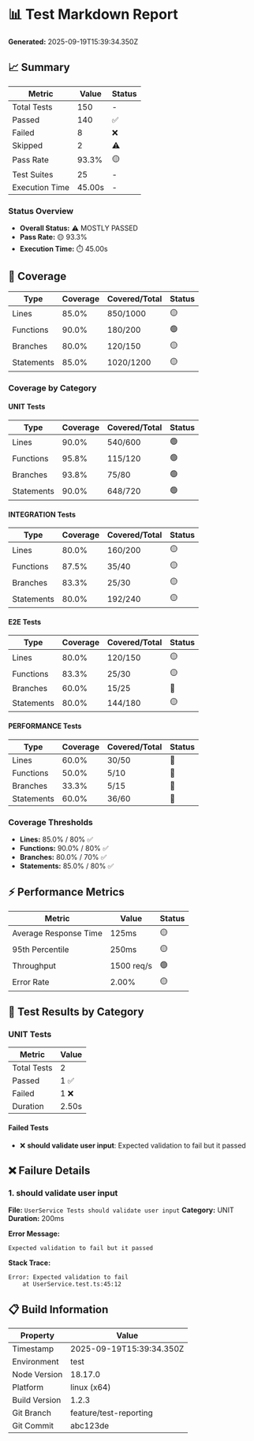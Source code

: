 # 📊 Test Markdown Report

**Generated:** 2025-09-19T15:39:34.350Z

## 📈 Summary

| Metric | Value | Status |
| --- | --- | --- |
| Total Tests | 150 | - |
| Passed | 140 | ✅ |
| Failed | 8 | ❌ |
| Skipped | 2 | ⚠️ |
| Pass Rate | 93.3% | 🟡 |
| Test Suites | 25 | - |
| Execution Time | 45.00s | - |

### Status Overview

- **Overall Status:** ⚠️ MOSTLY PASSED
- **Pass Rate:** 🟡 93.3%
- **Execution Time:** ⏱️ 45.00s


## 🎯 Coverage

| Type | Coverage | Covered/Total | Status |
| --- | --- | --- | --- |
| Lines | 85.0% | 850/1000 | 🟡 |
| Functions | 90.0% | 180/200 | 🟢 |
| Branches | 80.0% | 120/150 | 🟡 |
| Statements | 85.0% | 1020/1200 | 🟡 |

### Coverage by Category

#### UNIT Tests

| Type | Coverage | Covered/Total | Status |
| --- | --- | --- | --- |
| Lines | 90.0% | 540/600 | 🟢 |
| Functions | 95.8% | 115/120 | 🟢 |
| Branches | 93.8% | 75/80 | 🟢 |
| Statements | 90.0% | 648/720 | 🟢 |

#### INTEGRATION Tests

| Type | Coverage | Covered/Total | Status |
| --- | --- | --- | --- |
| Lines | 80.0% | 160/200 | 🟡 |
| Functions | 87.5% | 35/40 | 🟡 |
| Branches | 83.3% | 25/30 | 🟡 |
| Statements | 80.0% | 192/240 | 🟡 |

#### E2E Tests

| Type | Coverage | Covered/Total | Status |
| --- | --- | --- | --- |
| Lines | 80.0% | 120/150 | 🟡 |
| Functions | 83.3% | 25/30 | 🟡 |
| Branches | 60.0% | 15/25 | 🔴 |
| Statements | 80.0% | 144/180 | 🟡 |

#### PERFORMANCE Tests

| Type | Coverage | Covered/Total | Status |
| --- | --- | --- | --- |
| Lines | 60.0% | 30/50 | 🔴 |
| Functions | 50.0% | 5/10 | 🔴 |
| Branches | 33.3% | 5/15 | 🔴 |
| Statements | 60.0% | 36/60 | 🔴 |


### Coverage Thresholds

- **Lines:** 85.0% / 80% ✅
- **Functions:** 90.0% / 80% ✅
- **Branches:** 80.0% / 70% ✅
- **Statements:** 85.0% / 80% ✅


## ⚡ Performance Metrics

| Metric | Value | Status |
| --- | --- | --- |
| Average Response Time | 125ms | 🟡 |
| 95th Percentile | 250ms | 🟡 |
| Throughput | 1500 req/s | 🟢 |
| Error Rate | 2.00% | 🟡 |

## 🧪 Test Results by Category

### UNIT Tests

| Metric | Value |
| --- | --- |
| Total Tests | 2 |
| Passed | 1 ✅ |
| Failed | 1 ❌ |
| Duration | 2.50s |

#### Failed Tests

- ❌ **should validate user input**: Expected validation to fail but it passed




## ❌ Failure Details

### 1. should validate user input

**File:** `UserService Tests should validate user input`
**Category:** UNIT
**Duration:** 200ms

**Error Message:**
```
Expected validation to fail but it passed
```

**Stack Trace:**
```
Error: Expected validation to fail
    at UserService.test.ts:45:12
```



## 📋 Build Information

| Property | Value |
| --- | --- |
| Timestamp | 2025-09-19T15:39:34.350Z |
| Environment | test |
| Node Version | 18.17.0 |
| Platform | linux (x64) |
| Build Version | 1.2.3 |
| Git Branch | feature/test-reporting |
| Git Commit | abc123de |